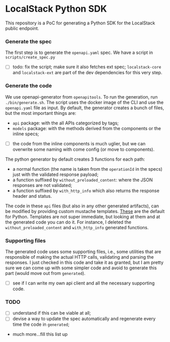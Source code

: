 # LocalStack Python SDK

This repository is a PoC for generating a Python SDK for the LocalStack public endpoint.

### Generate the spec

The first step is to generate the `openapi.yaml` spec.
We have a script in `scripts/create_spec.py`
- [ ] todo: fix the script; make sure it also fetches ext spec;
`localstack-core` and `localstack-ext` are part of the dev dependencies for this very step.

### Generate the code
We use openapi-generator from `openapitools`.
To run the generation, run `./bin/generate.sh`.
The script uses the docker image of the CLI and use the `openapi.yaml` file as input.
By default, the generator creates a bunch of files, but the most important things are:
- `api` package: with the all APIs categorized by tags;
- `models` package: with the methods derived from the components or the inline specs;
- [ ] the code from the inline components is much uglier, but we can overwrite some naming with come config (or move to components).

The python generator by default creates 3 functions for each path:
- a normal function (the name is taken from the `operationId` in the specs) just with the validated response payload;
- a function suffixed by `without_preloaded_content`: where the JSON responses are not validated;
- a function suffixed by `with_http_info` which also returns the response header and status.

The code in these `api` files (but also in any other generated artifacts), can be modified by providing custom mustache templates.
[These](https://github.com/OpenAPITools/openapi-generator/tree/master/modules/openapi-generator/src/main/resources/python) are the
default for Python.
Templates are not super immediate, but looking at them and at the generated code you can do it.
For instance, I deleted the `without_preloaded_content` and `with_http_info` generated functions.

### Supporting files
The generated code uses some supporting files, i.e., some utilities that are responsible of making the actual HTTP calls,
validating and parsing the responses.
I just checked in this code and take it as granted, but I am pretty sure we can come up with some simpler code and avoid
to generate this part (would move out from `generated`).
- [ ] see if I can write my own api client and all the necessary supporting code.

### TODO
- [ ] understand if this can be viable at all;
- [ ] devise a way to update the spec automatically and regenerate every time the code in `generated`;
- much more...fill this list up